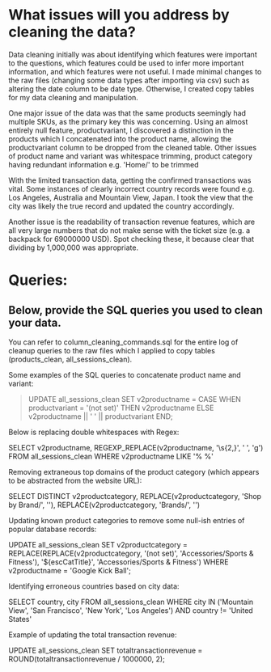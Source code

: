# What issues will you address by cleaning the data?

Data cleaning initially was about identifying which features were important to the questions, which features could be used to infer more important information, and which features were not useful. I made minimal changes to the raw files (changing some data types after importing via csv) such as altering the date column to be date type. Otherwise, I created copy tables for my data cleaning and manipulation.

One major issue of the data was that the same products seemingly had multiple SKUs, as the primary key this was concerning. Using an almost entirely null feature, productvariant, I discovered a distinction in the products which I concatenated into the product name, allowing the productvariant column to be dropped from the cleaned table. Other issues of product name and variant was whitespace trimming, product category having redundant information e.g. 'Home/' to be trimmed

With the limited transaction data, getting the confirmed transactions was vital. Some instances of clearly incorrect country records were found e.g. Los Angeles, Australia and Mountain View, Japan. I took the view that the city was likely the true record and updated the country accordingly.

Another issue is the readability of transaction revenue features, which are all very large numbers that do not make sense with the ticket size (e.g. a backpack for 69000000 USD). Spot checking these, it because clear that dividing by 1,000,000 was appropriate.


# Queries:
## Below, provide the SQL queries you used to clean your data.

You can refer to column_cleaning_commands.sql for the entire log of cleanup queries to the raw files which I applied to copy tables (products_clean, all_sessions_clean).

Some examples of the SQL queries to concatenate product name and variant:

  > UPDATE all_sessions_clean 
		SET v2productname = CASE
								WHEN productvariant = '(not set)' THEN v2productname
								ELSE v2productname || ' ' || productvariant
							END;

Below is replacing double whitespaces with Regex:

  SELECT v2productname, REGEXP_REPLACE(v2productname, '\s{2,}', ' ', 'g') 
		FROM all_sessions_clean
		WHERE v2productname LIKE '%  %'

Removing extraneous top domains of the product category (which appears to be abstracted from the website URL):

  SELECT DISTINCT v2productcategory,
						REPLACE(v2productcategory, 'Shop by Brand/', ''),
						REPLACE(v2productcategory, 'Brands/', '')

Updating known product categories to remove some null-ish entries of popular database records:

  UPDATE all_sessions_clean
		SET v2productcategory = REPLACE(REPLACE(v2productcategory, '(not set)', 'Accessories/Sports & Fitness'), '${escCatTitle}', 'Accessories/Sports & Fitness')
		WHERE v2productname = 'Google Kick Ball';

Identifying erroneous countries based on city data:

  SELECT country, city FROM all_sessions_clean
		WHERE city IN ('Mountain View', 'San Francisco', 'New York', 'Los Angeles') AND country != 'United States'

Example of updating the total transaction revenue:

  UPDATE all_sessions_clean
			SET totaltransactionrevenue = ROUND(totaltransactionrevenue / 1000000, 2);
